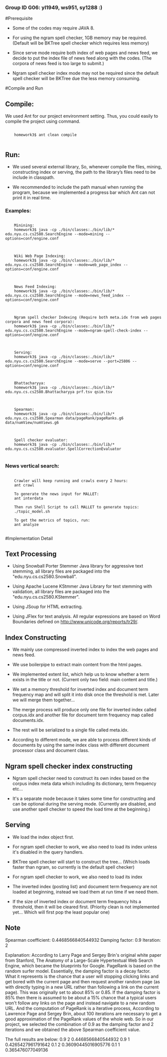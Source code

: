 ### Group ID G06: yl1949, ws951, sy1288 :)

#Prerequisite

* Some of the codes may require JAVA 8.

* For using the ngram spell checker, 1GB memory may be required. (Default will be BKTree spell checker which requires less memory)

* Since serve mode require both index of web pages and news feed, we decide to put the index file of news feed along with the codes. (The corpora of news feed is too large to submit.)

* Ngram spell checker index mode may not be required since the default spell checker will be BKTree due the less memory consuming.

#Compile and Run

## Compile:

We used Ant for our project environment setting. Thus, you could easily to compile the project using command.
  <pre><code>
    homework3$ ant clean compile
  </code></pre>

## Run:

* We used several external library, So, whenever compile the files, mining, constructing index or serving, the path to the library’s files need to be include in classpath.

* We recommended to include the path manual when running the program, because we implemented a progress bar which Ant can not print it in real time.

### Examples:

  <pre><code>
    Minining:
    homework3$ java -cp ./bin/classes:./bin/lib/* edu.nyu.cs.cs2580.SearchEngine --mode=mining --options=conf/engine.conf
  </code></pre>

  <pre><code>
    Wiki Web Page Indexing:
    homework3$ java -cp ./bin/classes:./bin/lib/* edu.nyu.cs.cs2580.SearchEngine --mode=web_page_index --options=conf/engine.conf
  </code></pre>

  <pre><code>
    News Feed Indexing:
    homework3$ java -cp ./bin/classes:./bin/lib/* edu.nyu.cs.cs2580.SearchEngine --mode=news_feed_index --options=conf/engine.conf
  </code></pre>

  <pre><code>
    Ngram spell checker Indexing (Require both meta.idx from web pages corpora and news feed corpora):
    homework3$ java -cp ./bin/classes:./bin/lib/* edu.nyu.cs.cs2580.SearchEngine --mode=ngram-spell-check-index --options=conf/engine.conf
  </code></pre>

  <pre><code>
    Serving:
    homework3$ java -cp ./bin/classes:./bin/lib/* edu.nyu.cs.cs2580.SearchEngine --mode=serve --port=25806 --options=conf/engine.conf
  </code></pre>

  <pre><code>
    Bhattacharyya:
    homework3$ java -cp ./bin/classes:./bin/lib/* edu.nyu.cs.cs2580.Bhattacharyya prf.tsv qsim.tsv
  </code></pre>

  <pre><code>
    Spearman:
    homework3$ java -cp ./bin/classes:./bin/lib/* edu.nyu.cs.cs2580.Spearman data/pageRank/pageRanks.g6 data/numView/numViews.g6
  </code></pre>

  <pre><code>
    Spell checker evaluator:
    homework3$ java -cp ./bin/classes:./bin/lib/* edu.nyu.cs.cs2580.evaluator.SpellCorrectionEvaluator
  </code></pre>
  
  ### News vertical search:
  <pre><code>
    Crawler will keep running and crawls every 2 hours:
    ant crawl
    
    To generate the news input for MALLET:
    ant interdata
    
    Then run Shell Script to call MALLET to generate topics:
    ./topic_model.sh
    
    To get the metrics of topics, run:
    ant analyze
  </code></pre>

#Implementation Detail

## Text Processing
- Using Snowball Porter Stemmer Java library for aggressive text stemming, all library files are packaged into the "edu.nyu.cs.cs2580.Snowball".

- Using Apache Lucene KStmmer Java Library for text stemming with validation, all library files are packaged into the "edu.nyu.cs.cs2580.KStemmer".

- Using JSoup for HTML extracting.

- Using JFlex for text analysis. All regular expressions are based on Word Boundaries defined on http://www.unicode.org/reports/tr29/.

## Index Constructing
- We mainly use compressed inverted index to index the web pages and news feed.

- We use boilerpipe to extract main content from the html pages.

- We implemented extent list, which help us to know whether a term exists in the title or not. (Current only two field: main content and title.)

- We set a memory threshold for inverted index and document term frequency map and will split it into disk once the threshold is met. Later we will merge them together...

- The merge process will produce only one file for inverted index called corpus.idx and another file for document term frequency map called documents.idx.

- The rest will be serialized to a single file called meta.idx.

- According to different mode, we are able to process different kinds of documents by using the same index class with different document processor class and document class.

## Ngram spell checker index constructing

- Ngram spell checker need to construct its own index based on the corpus index meta data which including its dictionary, term frequency etc...

- It's a separate mode because it takes some time for constructing and can be optional during the serving mode. (Currently are disabled, and use another spell checker to speed the load time at the beginning.)

## Serving
- We load the index object first.

- For ngram spell checker to work, we also need to load its index unless it's disabled in the query handlers.

- BKTree spell checker will start to construct the tree... (Which loads faster than ngram, so currently is the default spell checker)

- For ngram spell checker to work, we also need to load its index

- The inverted index (posting list) and document term frequency are not loaded at beginning, instead we load them at run time if we need them.

- If the size of inverted index or document term frequency hits a threshold, then it will be cleared first. (Priority clean is not implemented yet... Which will first pop the least popular one)


## Note
Spearman coefficient: 0.4468566840544932
Damping factor: 0.9
Iteration: 2

Explanation:
According to Larry Page and Sergey Brin's original white paper from Stanford, The Anatomy of a Large-Scale Hypertextual Web Search Engine, which became the blueprints for Google. PageRank is based
on the random surfer model. Essentially, the damping factor is a decay factor. What it represents is the chance that a user will stopping clicking links and get bored with the current page and then request another
random page (as with directly typing in a new URL rather than following a link on the current page). This was originally set to about 85% or 0.85. If the damping factor is 85% then there is assumed to be about a
15% chance that a typical users won't follow any links on the page and instead navigate to a new random URL. And the computation of PageRank is a iterative process,  According to Lawrence Page and Sergey Brin,
about 100 iterations are necessary to get a good approximation of the PageRank values of the whole web. So in our project, we selected the combination of 0.9 as the damping factor and 2 iterations and we
obtained the above Spearman coefficient value.

The full results are below:
0.9  2   0.4468566840544932
0.9  1   0.4265427961791642
0.1  2   0.36090445016905776
0.1  1   0.365476077049136
